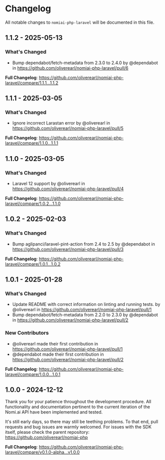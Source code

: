 # Changelog

All notable changes to `nomiai-php-laravel` will be documented in this file.

## 1.1.2 - 2025-05-13

### What's Changed

* Bump dependabot/fetch-metadata from 2.3.0 to 2.4.0 by @dependabot in https://github.com/oliverearl/nomiai-php-laravel/pull/6

**Full Changelog**: https://github.com/oliverearl/nomiai-php-laravel/compare/1.1.1...1.1.2

## 1.1.1 - 2025-03-05

### What's Changed

* Ignore incorrect Larastan error by @oliverearl in https://github.com/oliverearl/nomiai-php-laravel/pull/5

**Full Changelog**: https://github.com/oliverearl/nomiai-php-laravel/compare/1.1.0...1.1.1

## 1.1.0 - 2025-03-05

### What's Changed

* Laravel 12 support by @oliverearl in https://github.com/oliverearl/nomiai-php-laravel/pull/4

**Full Changelog**: https://github.com/oliverearl/nomiai-php-laravel/compare/1.0.2...1.1.0

## 1.0.2 - 2025-02-03

### What's Changed

* Bump aglipanci/laravel-pint-action from 2.4 to 2.5 by @dependabot in https://github.com/oliverearl/nomiai-php-laravel/pull/3

**Full Changelog**: https://github.com/oliverearl/nomiai-php-laravel/compare/1.0.1...1.0.2

## 1.0.1 - 2025-01-28

### What's Changed

* Update README with correct information on linting and running tests. by @oliverearl in https://github.com/oliverearl/nomiai-php-laravel/pull/1
* Bump dependabot/fetch-metadata from 2.2.0 to 2.3.0 by @dependabot in https://github.com/oliverearl/nomiai-php-laravel/pull/2

### New Contributors

* @oliverearl made their first contribution in https://github.com/oliverearl/nomiai-php-laravel/pull/1
* @dependabot made their first contribution in https://github.com/oliverearl/nomiai-php-laravel/pull/2

**Full Changelog**: https://github.com/oliverearl/nomiai-php-laravel/compare/1.0.0...1.0.1

## 1.0.0 - 2024-12-12

Thank you for your patience throughout the development procedure. All functionality and documentation pertinent to the current iteration of the Nomi.ai API have been implemented and tested.

It's still early days, so there may still be teething problems. To that end, pull requests and bug issues are warmly welcomed. For issues with the SDK itself, please check the parent repository: https://github.com/oliverearl/nomiai-php

**Full Changelog**: https://github.com/oliverearl/nomiai-php-laravel/compare/v0.1.0-alpha...v1.0.0

